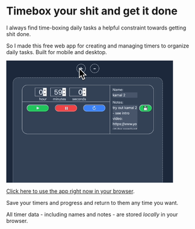 # Timebox your shit and get it done

I always find time-boxing daily tasks a helpful constraint towards getting shit done.

So I made this free web app for creating and managing timers to organize daily tasks.  Built for mobile and desktop.

<img align="center" src="https://github.com/jermwatt/readme_gifs/blob/main/my_timers_demo.gif" height="325">

[Click here to use the app right now in your browser](https://neonwatty.github.io/my_timers/).

Save your timers and progress and return to them any time you want.

All timer data - including names and notes - are stored
<em>locally</em> in your browser.
